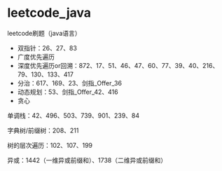 # leetcode_java
leetcode刷题（java语言）



- 双指针：26、27、83
- 广度优先遍历
- 深度优先遍历or回溯：872、17、51、46、47、60、77、39、40、216、79、130、133、417
- 分治：617、169、23、剑指_Offer_36
- 动态规划：53、剑指_Offer_42、416
- 贪心



单调栈：42、496、503、739、901、239、84

字典树/前缀树：208、211

树的层次遍历：102、107、199

异或：1442（一维异或前缀和）、1738（二维异或前缀和）